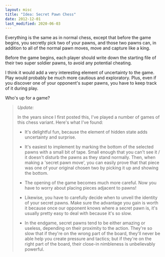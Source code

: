 ```yaml
---
layout: misc
title: "Idea: Secret Pawn Chess"
date: 2012-12-01
last_modified: 2020-06-03
---
```


Everything is the same as in normal chess, except that before the game begins, you secretly pick two of your pawns, and those two pawns can, in addition to all of the normal pawn moves, move and capture like a king.

Before the game begins, each player should write down the starting file of their two super soldier pawns, to avoid any potential cheating.

I think it would add a very interesting element of uncertainty to the game. Play would probably be much more cautious and exploratory. Plus, even if you discover one of your opponent's super pawns, you have to keep track of it during play.

Who's up for a game?

> *Update:*
> 
> In the years since I first posted this, I've played a number of games of this chess variant. Here's what I've found:
> 
> - It's delightful fun, because the element of hidden state adds uncertainty and surprise.
>
> - It's easiest to implement by marking the bottom of the selected pawns with a small bit of tape. Small enough that you can't see it / it doesn't disturb the pawns as they stand normally. Then, when making a 'secret pawn move', you can easily prove that that piece was one of your original chosen two by picking it up and showing the bottom.
>
> - The opening of the game becomes much more careful. Now you have to worry about placing pieces adjacent to pawns!
>
> - Likewise, you have to carefully decide when to unveil the identity of your secret pawns. Make sure the advantage you gain is worth it because once our opponent knows where a secret pawn is, it's usually pretty easy to deal with because it's so slow.
>
> - In the endgame, secret pawns tend to be either amazing or useless, depending on their proximity to the action. They're so slow that if they're on the wrong part of the board, they'll never be able help you create pressure and tactics; but if they're on the right part of the board, their close-in nimbleness is unbelievably powerful.

